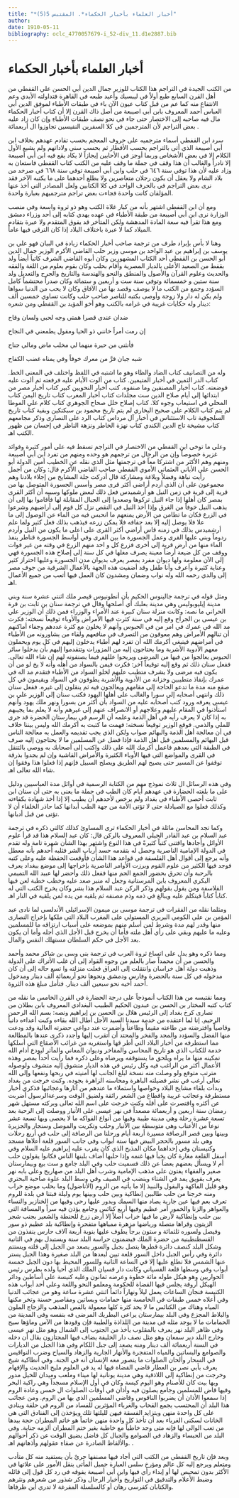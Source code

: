 ```yaml
---
title: "*أخبار العلماء بأخبار الحكماء*. المقتبس 5(5)"
author: 
date: 1910-05-11
bibliography: oclc_4770057679-i_52-div_11.d1e2887.bib
---
```




#  أخبار العلماء بأخبار الحكماء 


 من الكتب الجيدة في التراجم هذا الكتاب للوزير جمال الدين أبي الحسن علي القفطي من أهل القرن السابع طبع أولاً في ليبسيك وأعيد طبعه في القاهرة فتداولته الأيدي وعم الانتفاع منه كما عم من قبل كتاب عيون الآن باء في طبقات الأطباء لموفق الدين أبي العباس أحمد المعروف بابن أبي اصيبعة من أصل ذاك القرن إلا أن كتاب أخبار الحكماء مال فيه صاحبه إلى الاختصار حتى جاء في نحو نصف طبقات الأطباءِ وإن كان زاد عليه بعض التراجم لأن المترجمين في كلا السفرين النفيسين تجاوزوا ال  أربعمائة  . 

 سرد ابن القفطي أسماء مترجميه على حروف المعجم بحسب تقادم عهدهم بخلاف ابن أبي أصيبعة الذي أتى بالتراجم بحسب الأقطار ثم بحسب سني ولاداتهم ولم يشبع الأول الكلام إلا في بعض الأشخاص وربما أوجز في الأحايين إيجازاً لا يكاد يقع فيه ابن أبي أصيبعة إلا نادراً والغالب أن هذا وقف في جملة ما وقف عليه من الكتب كتاب القفطي فاستعان به وزاد عليه لأن هذا توفي سنة  ٦٤٦  في حلب وابن أبي أصيبعة توفي سنة  ٦٦٨  في صرخد من بلاد الشام ولا يعقل أن يكون رجلان متعاصرين ولا يطلع أحدهما على ما يكتبه الآخر فقد نرى بعض التراجم في بالحرف الواحد في كلا الكتابين ولعل المصادر التي أخذ عنها المؤلفان كانت واحدة فجاءت بعض تراجم مترجميهم بعبارة واحدة. 

 ومع أن ابن القفطي اشتهر بأنه من كبار غلاة الكتب وهو ذو ثروة واسعة وفي منصب الوزارة نرى ابن أبي أصيبعة من طبقة الأطباء في عهده يهدي كتابه إلى  أحد  وزراء دمشق ومع هذا تقرأ فيه سعة المادة المدهشة ولكن المتأخر قد يفوق المتقدم ولا عبرة بتقادم الميلاد كما لا عبرة باختلاف البلاد إذا كان الترقي فيها عاماً. 

 وهنا لا بأس بإيراد طرف من ترجمة صاحب أخبار الحكماء زيادة في البيان فهو علي بن يوسف بن إبراهيم بن عبد الواحد بن موسى وزير حلب القاضي الأكرم الوزير جمال الدين أبو الحسن بن القفطي  أحد  الكتاب المشهورين وكان أبوه القاضي الشرف كاتباً أيضاً ولد بقفط من الصعيد الأعلى بالديار المصرية وأقام بحلب وكان بقوم بعلوم من اللغة والفقه والحديث وعلوم القرآن والأصول والمنطق والنحو والهندسة   والتاريخ والجرح والتعديل ولد سنة  ستين  و  خمسمائة  وتوفي سنة  ست  و  أربعين  و  ستمائة  وكان صدراً محتشماً كامل السؤدد وجمع من الكتب ما لا يوصف وقصد بها من الآفاق وكان لا يحب من الدنيا سواها   ولم يكن له دار ولا زوجة وأوصى بكتبه للناصر صاحب حلب وكانت تساوي  خمسين  ألف  دينار وله حكايات غريبة في غرامه بالكتب وهو أخو المؤيد بن القفطي ومن شعره: 

 ضدان عندي قصرا همتي   وجه لحبي ولسان وقاح  

 إن رمت أمراً خانني ذو الحيا   ومقول يطمعني في النجاح  

 فأنثني من حيرة منهما   لي مخلب ماض ومالي جناح  

 شبه جبان فرَّ من معرك   خوفاً وفي يمناه غضب الكفاح  

 وله من التصانيف كتاب الضاد والظاء وهو ما اشتبه في اللفظ واختلف في المعنى الخط. كتاب الدر الثمين في أخبار المتيمين. كتاب من ألوت الأيام عليه فرفعته ثم ألوت عليه فوضعته. كتاب أخبار المصنفين وما صنفوه. كتب أخبار النحويين كبير كتاب أخبار مصر من ابتدائها إلى أيام صلاح الدين  ست  مجلدات كتاب أخبار المغرب كتاب تاريخ اليمن كتاب المحلي في استيعاب وجوه كلا. كتاب إصلاح خلل صحاح الجوهري كتاب كلام علي الموطا لم يتم كتاب الكلام على صحيح البخاري لم يتم تاريخ محمود بن سبكتكين وبقية كتاب تاريخ السلجوقية تاب الاستئناس في أخبار آل مرداس كتاب الرد على النصارى وذكر مجامعهم كتاب مشيخة تاج الدين الكندي كتاب نهزة الخاطر ونزهة الناظر في إحسان من ظهور الكتب اهـ. 

 وعلى ما توخى ابن القفطي من الاختصار في التراجم تسقط فيه على أمور كثيرة وفوائد غزيرة خصوصاً وإن من الرجال من ترجمهم هو وحده ومنهم من تفرد ابن أبي أصيبعة ومنهم وهم الأكثر من اشتركا معاً في ترجمتها مثل الذي نقله عن الخطيب أمين الدولة أبو الحسن علي الأباني العثماني الأموي القفطي صاحب القاضي الأكرم قال: وكان من أجمل رأيت نباهة وفضلاً وبلاغة ومشاركة قال أدركت جلة المشايخ من إجلاء بلادنا وهم مجموعون على أن الذي أردم أراضي أكثر قرى مصر وأسس الجسورة المتوصل بها من قرية إلى قرية في زمن النيل هو أرشميدس فعل ذلك لبعض ملوكها وسببه أن أكثر القرى بمصر كان أهلها إذا جاء النيل تركوها وصعدوا إلى الجبال المقابلة لها فأقاموا بها   إلى أن يذهب النيل خوفاً من الغرق وإذا أخذ النيل في النقص نزل كل قوم إلى أراضيهم وشرعوا في الزرع فكان ما تطامن من الأرض يمنعهم ما انحبس فيه من الماء عن الوصول إلى ما   علا فلا يوصل إليه إلا بعد جفافه فلا يمكن زرعه فيذهب بذلك فعل كثير ولما علم أرشميدس بذلك في زمنه قاس أراضي أكثر القرى على اعلى ما يكون من النيل وأردم ردوماً وبنى عليها القرى وعمل الجسورة ما بين القرى وفي أواسط الجسورة قناطر ينفذ الماء منها من أرض قرية إلى أخرى فزرع كل و  احد  منهم الزرع في وقته من غير فوات ووقف من كل ضيعة أرضاً معينة يصرف مغلها في كل سنة إلى إصلاح هذه الجسورة فهي إلى الآن معلومة ولها ديوان مفرد بمصر يعرف بديوان مدن الجسورة وعليها احتراز كثير وعناية كثيرة وأعرف وأنا طفل وقد أضفيت هذه الجهة بالأعمال الشرقية من جوف مصر إلى والدي رحمه الله وله نواب وضمان ومشدون كان العمل فيها أتعب من جميع الأعمال اهـ. 

 ومثل قوله في ترجمة جالينوس الحكيم بأن أنطونيوس قيصر ملك  اثنتي  عشرة  سنة وبنى مدينة إيليوبوليس وهي مدينة بعلبك أي أصلحها وقال في ترجمة سنان بن ثابت بن قرة الحراني ما نصه: وكانت منزلة سنان كبيرة عند الأمراء والوزراء فمن ذلك أن الوزير علي بن عيسى بن الجراح وقع إليه في سنة كثرت فيها الأمراض والأوباء توقيعاً نسخته: فكرت مد الله في عمرك في امر من في الحبوس وأنهم لا يخلون مع كثرة عددهم وجفاء أماكنهم أن تنالهم الأمراض وهم معوقون من التصرف في منافعهم ولقاء من يشاورونه من الأطباء في أمراضهم فينبغي أكرمك الله أن تفرد لهم أطباء يدخلون إليهم في كل يوم ويحملون معهم الأدوية الأشربة وما يحتاجون إليه من المزورات وتتقدموا إليهم بأن يدخلوا سائر الحبوس يعالجوا من فيها من المرضى ويريحوا عللهم فيما يصنفونه لهم إن شاء الله تعالى. ففعل سنان ذلك ثم وقع إليه توقيعاً آخر: فكرت فيمن بالسواد من أهله وأنه لا يخ لو من أن يكون فيه مرضى ولا يشرف متطبب عليهم لخلو السواد من الأطباء فتقدم مد اله في عمرك بإنفاذ متطببين وخزانة من الأدوية والأشربة يطوفون في السواد ويقيمون في كل صقع منه مدة ما تدعو الحاجة إلى مقامهم ويعالجون فيه ثم ينقلون إلى غيره. ففعل سنان ذلك وانتهى أصحابه إلى سورا والغالب على أهلها اليهود فكتب سنان إلى الوزير علي بن عيسى يعرفه ورود كتب أصحابه عليه من السواد بأن أكثر من بسورا ونهر ملك يهود وأنهم استأذنوا في المقام عليهم وعلاجهم   أو الانصراف عنهم إلى غيرهم وأنه لا يعلم بما   يجيبهم به إذا كان لا يعرف رأيه في أهل الذمة وعلمه أن الرسم في بيمارستان الحضرة قد جرى للملي والذمي. فوقع الوزير توقيعاً نسخته: فهمت ما كتبت به أكرمك الله وليس بيننا خلاف في أن معالجة أهل الذمة والبهائم صواب ولكن الذي يجب تقديمه والعمل به معالجة الناس قبل البهائم والمسلمين قبل أهل الذمة فإذا فضل عن المسلمين ما لا يحتاجون إليه صرف في الطبقة التي بعدهم فاعمل أكرمك الله على ذلك واكتب إلى أصحابك به ووصي بالتنقل في القرى والمواضع التي فيها الأوباء الكثيرة والأمراض الفاشية وإن لم يجدوا بذرقة توقفوا عن المسير حتى يصيح لهم الطريق ويصلح السبيل فإنهم إذا فعلوا هذا وفقوا إن شاء الله تعالى اهـ. 

 وفي هذه الرسائل ال  ثلاث  نموذج مهم من الكتابة الرسمية في أوائل مدة العباسيين ودليل على ما بلغته الحضارة في عهدهم أيام كان الطب في جملة ما يعنى به حتى أن سنان ابن ثابت أحصى الأطباء في بغداد ولم يرخص لأحدهم أن يطبب إلا إذا أخذ شهادة بكفاءته وكذلك فعلوا مع الصيادلة حتى لا تؤتى الأمة من جهة الطب أبدانها كما حاذر الخلفاء أن لا تؤتى من قبل أديانها. 

 وكما تجد المحاسن ماثلة في أخبار الحكماء ترى المساوئ كذلك كالتي ذكره في ترجمة عبد السلام بن عبد القادر الجيلي المعروف بالركن قال: كان عبد السلام هذا قد قرأ علوم الأوائل وأجادها واقتنى كتباً كثيرةً في هذا النوع واشتهر بهذا الشأن شهرة تامة وله تقدم في الدولة الإمامية الناصرية وحصل له بتقدمه حسد أرباب الشر فثلبه أحدهم بأنه معطل وأنه يرجع إلى أقوال أهل الفلسفة في قواعد هذا الشأن فأوقعت الحفظة عليه وعلى كتبه فوجد فيها الكثير من علوم القوم وبرزت الأوامر الناصرية بإخراجها إلى موضع ببغداد يعرف بالرحبة وأن تحرق بحضور الجمع الجم منها ففعل ذلك وأحضر لها عبيد الله التميمي البكري المعروف بابن المرستانية وجعل له منبر صعد عليه وخطب خطبة لعن فيها الفلاسفة ومن يقول بقولهم وذكر الركن عبد السلام هذا بشر وكان يخرج الكتب التي له كتاباً كتاباً فيتكلم عليه ويبالغ في ذمه وذم مصنفه ثم يلقيه من يده لمن يلقيه في النار اهـ. 

 ومثلما نقله من الفقرات في ترجمة موسى بن ميمون الإسرائيلي الأندلسي لما نادى عبد المؤمن بن علي الكومي البربري المستولي على المغرب البلاد التي ملكها بإخراج   النصارى منها وقدر لهم مدة وشرط لمن أسلم منهم بموضعه على أسباب ارتزاقه ما للمسلمين وعليه ما   عليهم وبقي على رأي أهل ملته فأما أن يخرج قبل الأجل الذي أجله وأما أن يكون بعد الأجل في حكم السلطان مستهلك النفس والمال. 

 ومما ذكره وهو يدل على اتساع ثروة العرب في ترجمة بني وسى بن شاكر محمد وأحمد والحسن من أن محمداً صار بالعلم من وجوه القواد إلى أن غلب الأتراك على الدولة وذهبت دولة أهل خراسان وانتقلت إلى العراق فعلت منزلته وا  تسع  حاله إلى أن كان مدخوله في كل سنة بالحضرة وفارس ودمشق ونحوها نحو  أربعمائة  ألف  دينار ومدخول أحمد أخيه نحو  سبعين  ألف  دينار. فتأمل مبلغ هذه الثروة. 

 ومما نقتبسه من هذا الكتاب أنموذجاً على درجة الحضارة في القرن الخامس ما نقله من كتاب كتبه المختار بن الحسن بن عبدون الحكيم الطبيب البغدادي المعروف بابن بطلان من نصارى كرخ بغداد إلى الرئيس هلال بن الحسن بن إبراهيم ونصه: بسم الله الرحمن الرحيم. إنا لما اعتقده من خدمة سيدنا السيد الأجل أطال الله بقاءه وكبت أعداءه دانياً وقاصياً وافترضته من طاعته مقيماً وطاعناً وأضمرت عند دواعي حضرته العالية وقد ودعت منها الفضل والسؤدد والمجد والفخر والمحتد أن أتقرب إليها وأجدد ذكرى عندها بالمطالعة مما استطرفه من أخبار البلاد التي أطر قها واستغربه من غرائب الأصقاع التي أسلكها خدمة للكتاب الذي هو تاريخ المحاسن والمفاخر وديوان المعاني والمآثر ليودع أدام الله تمكينه منها ما يراه ويلحق ما يستوقفه ويرضاه وعلى ذكره فما رأيت أحداً بمصر وهذه الأعمال أكثر من الراغب فيه وكل رئيس في هذه الديار متشوق إليه متشوف ولوصوله مترتب متوقع ولو وصلت منه نسخة لبلغ الجانب لها أمنيته في ربحها ونفعها وإلى الله تعالى أرغب في نشر فضيلته الباهرة ومحاسنه الزاهرة بجوده. وكنت خرجت من بغداد وبدأت بلقاء مشايخ البلاد وخواصها واستملاء ما عندهم من آثارها وعجائبها فذكري أخبار مستطرفة وعجائب غريبة واقطاع من الشعر رائقة ولضيق الوقت وسرعةالرسول أضربت عن أكثره واقتصرت على أقله وكنت خرجت على اسم الله تعالى وبركته مستهل شهر رمضان سنة  أربعين  و  أربعمائة  مصعداً في نهر عيسى على الأنبار ووصلت إلى الرحبة بعد  تسعة  عشرة  رحلة وهي مدينة طيبة وفيها من أنواع الفواكه ما لا يحصى وبها  تسعة   عشر  نوعاً من الأعناب وهي متوسطة بين الأنبار وحلب وتكريت والموصل وسنجار والجزيرة وبينها وبين قصر الرصافة مسيرة  أربعة  أيام ورحلنا   من الرصافة إلى حلب في  أربع  رحلات وهي بلد مسور بالحجر البيض فيها  ستة  أبواب وفي جانب السور قلعة أعلاها مسجد وكنيستان وفي إحداهما مكان المذبح الذي كان يقرب عليه إبراهيم عليه السلام وفي أسفل القلعة مغارة كان يخبأ فيها غنمه وإذا حلبها أضاف بلبنها الناس فكانوا يقولون حلب أم لا ويسأل بعضهم بعضاً عن ذلك فسميت حلب وفي البلد جامع و  ست  بيع وبيمارستان صغير والفقهاء يفتون على مذهب الإمامية وشرب أهل البلد من صهاريج وعلى بابه نهر يعرف بقويق يمد في الشتاء وينضب في الصيف وفي وسط البلد علوة صاحبة البحتري وهو قليل الفاكهة والبقول والنبيذ إلا ما يأتيه من الروم (الأناضول) وما بحلب موضع خراب ومنه خرجنا من حلب طالبين إنطاكية وبين حلب وبينها يوم وليلة فبتنا في بلدة للروم تعرف بعم فيها عين جارية يصاد منها السمك ويدور عليها رحى وفيها من الخنازير والنساء والعواهر والزنا والخمور أمر عظيم وفيها  أربع  كنائس وجامع يؤذن فيه سراً والمسافة التي بين حلب وإنطاكية لأرض ما فيها خراب أصلاً إلا أرض زرع للحنطة والشعير بجنب شجر الزيتون وقراها متصلة ورياضها مزهرة ممياهها متفجرة وإنطاكية بلد عظيم ذو سور وفيصل ولسوره  ثلثمائة  و  ستون  برجاً يطوف عليها بنوبة  أربعة آلاف  حارس ينفذون من القسطنطينية من حضرة الملك فيضمنون حراسة البلد سنة ويستبدل بهم في الثانية وشكل البلد كنصف دائرة قطرها يتصل بجبل والسور يصعد من الجبل إلى قلته ويستتم دائرة وفي رأس الجبل داخل السور قلعة تبين لبعدها من البلد صغيرة وهذا الجبل يستر عنها الشمس فلا تطلع عليها إلا في الساعة الثانية وللسور المحيط بها دون الجبل  خمسة  أبواب وفي وسطها قلعة القسياني وكانت دار قسيان الملك الذي أحيا ولده بطرس رئيس الحواريين وهو هيكل طوله  مائة  خطوة وعرضه  ثمانون  وعليه كنيسة على أساطين ودائر الهيكل أروقة يجلس فيها القضاة للحكومة ومعلمو النحو واللغة وعلى  أحد  أبواب هذه الكنيسة فنجان الساعات يعمل ليلاً ونهاراً دائماً  اثنتي  عشرة  ساعة وهو من عجائب الدنيا وفي أعلاه  خمس  طبقات في الخامسة منها حمامات وبساتين ومقاصير حسنة وتخر مكنها المياه وهناك من الكنائس ما لا يحد كثرة كلها معمولة بالفص   المذهب والزجاج الملون والبلاط المجزع وفي البلد بيمارستان يراعي البطريك المرضى فه بنفسه وفي المدينة من الحمامات ما لا يوجد مثله في مدينة من اللذاذة والطيبة فإن وقودها من الآس وماؤها سيح وفي ظاهر البلد   نهر يعرف بالمقلوب يأخذ من الجنوب إلى الشمال وهو مثل نهر عيسى وخارج البلد دير سمعان وهو مثل نصف دار الخليفة يضاف فيها المجتازون يقال أن دخله في السنة  أربعمائة  ألف  دينار ومنه يصعد إلى جبل اللكام وفي هذا الجبل من الديارات والصوامع والبساتين والمياه المتفجرة والأنهار الجارية والزهاد والسياح وضرب النواقيس في السحار وألحان الصلوات ما يتصور معه الإنسان أنه في الجنة. وفي أنطاكية شيخ يعرف بأبي نصر بن العطار قاضي القضاة فيها له يد في العلوم مليح الحديث والإفهام وخرجت من إنطاكية إلى اللاذقية وهي مدينة يونانية لها ميناء وملعب وميدان للخيل مدور وبها بيت كان للأصنام وهو اليوم كيسة وكان في أول الإسلام مسجداً وهي راكبة البحر وفيها قاض للمسلمين وجامع يصلون فيه وأذان في أوقات الصلوات ال  خمس  وعادة الروم إذا سمعوا الأذان أن يضربوا الناقوس وقاضي المسلمين الذي بها من الروم. ومن عجائب هذا البلد أن المحتسب يجمع القحاب والغرباء المؤثرين للفساد من الروم في حلقة وينادي على كل واحدة منهن ويتزايد الفسقة فيهن لليلتها تلك ويؤخذن إلى الفنادق التي هي الخانات لسكنى الغرباء بعد أن تأخذ كل واحدة منهن خاتماً هو خاتم المطران حجة بيدها من تعب الوالي لها فإنه متى وجد خاطياً مع خاطية بغير ختم المطران ألزمه جناية. وفي البلد من الحبساء والزهاد في الصوامع والجبال كل فاضل يضيق الوقت عن ذكر أحوالهم والألفاظ الصادرة عن صفاءِ عقولهم وأذهانهم اهـ. . 

 وبعد فإن تاريخ القفطي من الكتب التي أجاد فيها مصنفها حريٌ بأن يستفيد منه كل متأدب ومتعلم ويرجع إليه كل عالم ومؤرخ سلس العبارة جميل المأتى ينقل الأمور على علاتها في الأكثر بدون تمحيص لها أو إبداء رأي فيها وابن أبي أصيبعة يفوقه في رد كل قول إلى قائله وضبط الأعلام والتدقيق في التواريخ وأخبار الرجال وذكر شذور من شعرهم ونثرهم والكتابان كفرسي رهان أو كالسلسلة المفرغة لا تدري أين طرفاها. 
